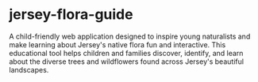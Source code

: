 # jersey-flora-guide
A child-friendly web application designed to inspire young naturalists and make learning about Jersey's native flora fun and interactive. This educational tool helps children and families discover, identify, and learn about the diverse trees and wildflowers found across Jersey's beautiful landscapes.
